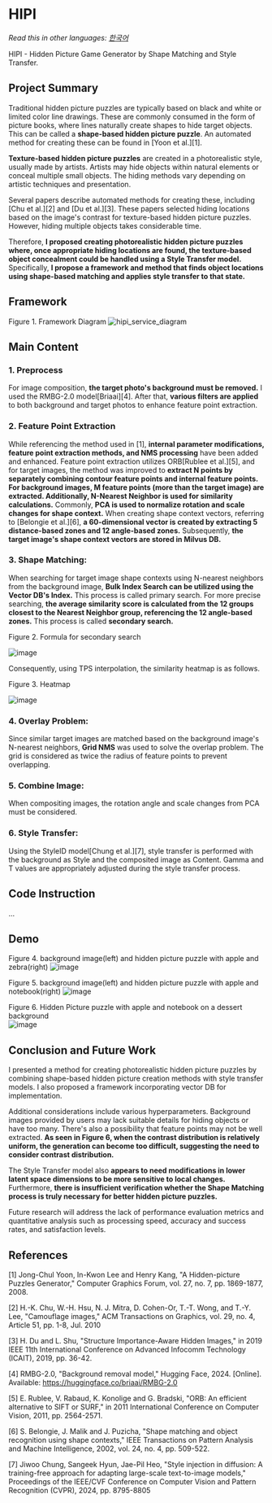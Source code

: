 # HIPI

*Read this in other languages: [한국어](docs/README_ko.md)*

HIPI - Hidden Picture Game Generator by Shape Matching and Style Transfer.

## Project Summary
Traditional hidden picture puzzles are typically based on black and white or limited color line drawings. These are commonly consumed in the form of picture books, where lines naturally create shapes to hide target objects. This can be called a **shape-based hidden picture puzzle**. An automated method for creating these can be found in [Yoon et al.][1].

**Texture-based hidden picture puzzles** are created in a photorealistic style, usually made by artists. Artists may hide objects within natural elements or conceal multiple small objects. The hiding methods vary depending on artistic techniques and presentation.

Several papers describe automated methods for creating these, including [Chu et al.][2] and [Du et al.][3]. These papers selected hiding locations based on the image's contrast for texture-based hidden picture puzzles. However, hiding multiple objects takes considerable time.

Therefore, **I proposed creating photorealistic hidden picture puzzles where, once appropriate hiding locations are found, the texture-based object concealment could be handled using a Style Transfer model.** Specifically, **I propose a framework and method that finds object locations using shape-based matching and applies style transfer to that state.**


## Framework
Figure 1. Framework Diagram
![hipi_service_diagram](https://github.com/user-attachments/assets/7171179e-e623-4594-aef5-7fc69a3958e8)


## Main Content
### 1. Preprocess
For image composition, **the target photo's background must be removed.** I used the RMBG-2.0 model[Briaai][4]. After that, **various filters are applied** to both background and target photos to enhance feature point extraction.

### 2. Feature Point Extraction
While referencing the method used in [1], **internal parameter modifications, feature point extraction methods, and NMS processing** have been added and enhanced. Feature point extraction utilizes ORB[Rublee et al.][5], and for target images, the method was improved to **extract N points by separately combining contour feature points and internal feature points.**
**For background images, M feature points (more than the target image) are extracted. Additionally, N-Nearest Neighbor is used for similarity calculations.**
Commonly, **PCA is used to normalize rotation and scale changes for shape context.**
When creating shape context vectors, referring to [Belongie et al.][6], **a 60-dimensional vector is created by extracting 5 distance-based zones and 12 angle-based zones.**
Subsequently, **the target image's shape context vectors are stored in Milvus DB.**
    
### 3. Shape Matching:
When searching for target image shape contexts using N-nearest neighbors from the background image, **Bulk Index Search can be utilized using the Vector DB's Index.** This process is called primary search.
For more precise searching, **the average similarity score is calculated from the 12 groups closest to the Nearest Neighbor group, referencing the 12 angle-based zones.** This process is called **secondary search.**

Figure 2. Formula for secondary search

![image](https://github.com/user-attachments/assets/46e38031-bf87-4192-aaaa-9f5e8cb24fd1)

Consequently, using TPS interpolation, the similarity heatmap is as follows.

Figure 3. Heatmap

![image](https://github.com/user-attachments/assets/333bc947-16cc-41de-bee8-2c4f37c39867)

### 4. Overlay Problem:
Since similar target images are matched based on the background image's N-nearest neighbors, **Grid NMS** was used to solve the overlap problem. The grid is considered as twice the radius of feature points to prevent overlapping.

### 5. Combine Image:
When compositing images, the rotation angle and scale changes from PCA must be considered.

### 6. Style Transfer:
Using the StyleID model[Chung et al.][7], style transfer is performed with the background as Style and the composited image as Content. Gamma and T values are appropriately adjusted during the style transfer process.

## Code Instruction
...
## Demo

Figure 4. background image(left) and hidden picture puzzle with apple and zebra(right)
![image](https://github.com/user-attachments/assets/f9dec08f-6630-481d-a437-267e283e0b10)

Figure 5. background image(left) and hidden picture puzzle with apple and notebook(right)
![image](https://github.com/user-attachments/assets/c0ad9798-647a-47ef-8d0f-de1d7dc01ad9)


Figure 6. Hidden Picture puzzle with apple and notebook on a dessert background
<br/>
![image](https://github.com/user-attachments/assets/35fed767-0233-46c8-905b-a04a64578c99)

## Conclusion and Future Work
I presented a method for creating photorealistic hidden picture puzzles by combining shape-based hidden picture creation methods with style transfer models. I also proposed a framework incorporating vector DB for implementation.

Additional considerations include various hyperparameters. Background images provided by users may lack suitable details for hiding objects or have too many. There's also a possibility that feature points may not be well extracted. **As seen in Figure 6, when the contrast distribution is relatively uniform, the generation can become too difficult, suggesting the need to consider contrast distribution.** 

The Style Transfer model also **appears to need modifications in lower latent space dimensions to be more sensitive to local changes.** Furthermore, **there is insufficient verification whether the Shape Matching process is truly necessary for better hidden picture puzzles.** 

Future research will address the lack of performance evaluation metrics and quantitative analysis such as processing speed, accuracy and success rates, and satisfaction levels.


## References

[1] Jong-Chul Yoon, In-Kwon Lee and Henry Kang, "A Hidden-picture Puzzles Generator," Computer Graphics Forum, vol. 27, no. 7, pp. 1869-1877, 2008.

[2] H.-K. Chu, W.-H. Hsu, N. J. Mitra, D. Cohen-Or, T.-T. Wong, and T.-Y. Lee, "Camouflage images," ACM Transactions on Graphics, vol. 29, no. 4, Article 51, pp. 1-8, Jul. 2010

[3] H. Du and L. Shu, "Structure Importance-Aware Hidden Images," in 2019 IEEE 11th International Conference on Advanced Infocomm Technology (ICAIT), 2019, pp. 36-42.

[4] RMBG-2.0, "Background removal model," Hugging Face, 2024. [Online]. Available: https://huggingface.co/briaai/RMBG-2.0

[5] E. Rublee, V. Rabaud, K. Konolige and G. Bradski, "ORB: An efficient alternative to SIFT or SURF," in 2011 International Conference on Computer Vision, 2011, pp. 2564-2571.

[6] S. Belongie, J. Malik and J. Puzicha, "Shape matching and object recognition using shape contexts," IEEE Transactions on Pattern Analysis and Machine Intelligence, 2002, vol. 24, no. 4, pp. 509-522.

[7] Jiwoo Chung, Sangeek Hyun, Jae-Pil Heo, "Style injection in diffusion: A training-free approach for adapting large-scale text-to-image models," Proceedings of the IEEE/CVF Conference on Computer Vision and Pattern Recognition (CVPR), 2024, pp. 8795-8805
